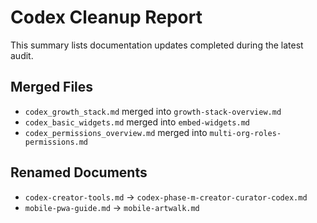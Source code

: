 # Codex Cleanup Report

This summary lists documentation updates completed during the latest audit.

## Merged Files
- `codex_growth_stack.md` merged into `growth-stack-overview.md`
- `codex_basic_widgets.md` merged into `embed-widgets.md`
- `codex_permissions_overview.md` merged into `multi-org-roles-permissions.md`

## Renamed Documents
- `codex-creator-tools.md` → `codex-phase-m-creator-curator-codex.md`
- `mobile-pwa-guide.md` → `mobile-artwalk.md`

